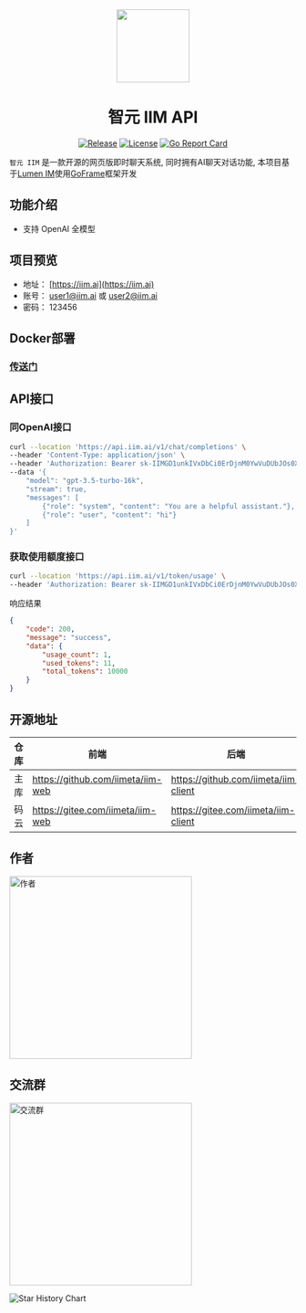 <div align=center>

<img src="https://iim.ai/public/images/logo.png?t=2023112623" width="128"/>

# 智元 IIM API

[![Release](https://img.shields.io/github/v/release/iimeta/iim-api?color=blue)](https://github.com/iimeta/iim-api/releases)
[![License](https://img.shields.io/static/v1?label=license&message=MIT&color=green)](https://github.com/iimeta/iim-api/blob/main/LICENSE)
[![Go Report Card](https://goreportcard.com/badge/github.com/iimeta/iim-api)](https://goreportcard.com/report/github.com/iimeta/iim-api)

</div>

`智元 IIM` 是一款开源的网页版即时聊天系统, 同时拥有AI聊天对话功能, 本项目基于[Lumen IM](https://github.com/gzydong/go-chat)使用[GoFrame](https://github.com/gogf/gf)框架开发

## 功能介绍
- 支持 OpenAI 全模型

## 项目预览

- 地址： [https://iim.ai](https://iim.ai)
- 账号： user1@iim.ai 或 user2@iim.ai
- 密码： 123456

## Docker部署
### [传送门](https://github.com/iimeta/iim-api/tree/docker)

## API接口

### 同OpenAI接口
```bash
curl --location 'https://api.iim.ai/v1/chat/completions' \
--header 'Content-Type: application/json' \
--header 'Authorization: Bearer sk-IIMGD1unkIVxDbCi0ErDjnM0YwVuDUbJOs0XMkTtMJxAEg0N' \
--data '{
    "model": "gpt-3.5-turbo-16k",
    "stream": true,
    "messages": [
        {"role": "system", "content": "You are a helpful assistant."},
        {"role": "user", "content": "hi"}
    ]
}'
```

### 获取使用额度接口
```bash
curl --location 'https://api.iim.ai/v1/token/usage' \
--header 'Authorization: Bearer sk-IIMGD1unkIVxDbCi0ErDjnM0YwVuDUbJOs0XMkTtMJxAEg0N'
```
响应结果
```json
{
    "code": 200,
    "message": "success",
    "data": {
        "usage_count": 1,
        "used_tokens": 11,
        "total_tokens": 10000
    }
}
```

## 开源地址
| 仓库 | 前端                              | 后端                                 | API                               |
| ---- | --------------------------------- | ------------------------------------ | --------------------------------- |
| 主库 | https://github.com/iimeta/iim-web | https://github.com/iimeta/iim-client | https://github.com/iimeta/iim-api |
| 码云 | https://gitee.com/iimeta/iim-web  | https://gitee.com/iimeta/iim-client  | https://gitee.com/iimeta/iim-api  |

## 作者
<img src="https://iim.ai/public/images/Author.png?t=20231126" width="320" alt="作者"/>

## 交流群
<img src="https://iim.ai/public/images/WeChatGroup.jpg?t=20231126" width="320" alt="交流群"/>


![Star History Chart](https://api.star-history.com/svg?repos=iimeta/iim-api&type=Date)
